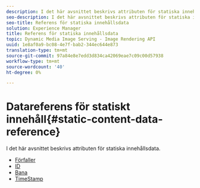 ```yaml
---
description: I det här avsnittet beskrivs attributen för statiska innehållsdata.
seo-description: I det här avsnittet beskrivs attributen för statiska innehållsdata.
seo-title: Referens för statiska innehållsdata
solution: Experience Manager
title: Referens för statiska innehållsdata
topic: Dynamic Media Image Serving - Image Rendering API
uuid: 1e8af0a9-bc08-4e7f-bab2-344ec644e873
translation-type: tm+mt
source-git-commit: 97a84e8e7edd3d834ca42069eae7c09c00d57938
workflow-type: tm+mt
source-wordcount: '40'
ht-degree: 0%

---
```



# Datareferens för statiskt innehåll{#static-content-data-reference}

I det här avsnittet beskrivs attributen för statiska innehållsdata.

* [Förfaller](r-expiration-static.md)
* [ID](r-id-static.md)
* [Bana](r-path-static.md)
* [TimeStamp](r-timestamp-static.md)
